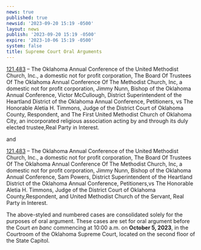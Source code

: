 ```yaml
---
news: true
published: true
newsid: '2023-09-20 15:19 -0500'
layout: news
publish: '2023-09-20 15:19 -0500'
expire: '2023-10-06 15:19 -0500'
system: false
title: Supreme Court Oral Arguments
---
```

[121,483](http://www.oscn.net/dockets/GetCaseInformation.aspx?db=appellate&number=121483) – The Oklahoma Annual Conference of the United Methodist Church, Inc., a domestic not for profit corporation, The Board Of Trustees Of The Oklahoma Annual Conference Of The Methodist Church, Inc, a domestic not for profit corporation, Jimmy Nunn, Bishop of the Oklahoma Annual Conference, Victor McCullough, District Superintendent of the Heartland District of the Oklahoma Annual Conference, Petitioners, vs The Honorable Aletia H. Timmons, Judge of the District Court of Oklahoma County, Respondent, and The First United Methodist Church of Oklahoma City, an incorporated religious association acting by and through its duly elected trustee,Real Party in Interest.

and 

[121,483](http://www.oscn.net/dockets/GetCaseInformation.aspx?db=appellate&number=121483) – The Oklahoma Annual Conference of the United Methodist Church, Inc., a domestic not for profit corporation, The Board Of Trustees Of The Oklahoma Annual Conference Of The Methodist Church, Inc, a domestic not for profit corporation, Jimmy Nunn, Bishop of the Oklahoma Annual Conference, Sam Powers, District Superintendent of the Heartland District of the Oklahoma Annual Conference, Petitioners,vs The Honorable Aletia H. Timmons, Judge of the District Court of Oklahoma County,Respondent, and United Methodist Church of the Servant, Real Party in Interest.

The above-styled and numbered cases are consolidated solely for the purposes of oral argument. These cases are set for oral argument before the Court <i>en banc</i> commencing at 10:00 a.m. on **October 5, 2023**, in the Courtroom of the Oklahoma Supreme Court, located on the second floor of the State Capitol.